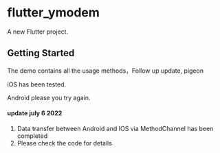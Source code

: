 # flutter_ymodem

A new Flutter project.

## Getting Started


The demo contains all the usage methods，Follow up update, pigeon

iOS has been tested.

Android please you try again.


#### update july 6 2022

1. Data transfer between Android and IOS via MethodChannel has been completed
2. Please check the code for details
